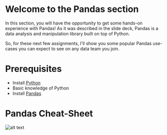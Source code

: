 # Welcome to the Pandas section

In this section, you will have the opportunity to get some hands-on experience with Pandas! As it was described in the slide deck, Pandas is a data analysis and manipulation library built on top of Python. 

So, for these next few assignments, I'll show you some popular Pandas use-cases you can expect to see on any data team you join.

# Prerequisites
- Install [Python](https://www.python.org/downloads/)
- Basic knowledge of Python
- Install [Pandas](https://pandas.pydata.org/docs/getting_started/install.html)

# Pandas Cheat-Sheet
![alt text](https://github.com/mturner49/data-engineering/blob/main/assignments/module_one/pandas/pandas-cheat-sheet-fixed.jpg?raw=true)



